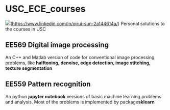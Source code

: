 # USC_ECE_courses

<img src="{https://img.shields.io/badge/LinkedIn-0077B5?style=for-the-badge&logo=linkedin&logoColor=white}" />(https://www.linkedin.com/in/qirui-sun-2a144614a/)
Personal solutions to the courses in USC

## EE569 Digital image processing

An C++ and Matlab version of code for conventional image processing problems, like **halftoning, denoise, edge detection, image stitching, texture segmentation**


## EE559 Pattern recognition

An python **jupyter notebook** versions of basic machine learning problems and analysis. Most of the problems is implemented by package**sklearn**
